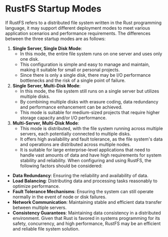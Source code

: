 # RustFS Startup Modes
If RustFS refers to a distributed file system written in the Rust programming language, it may support different deployment modes to meet various application scenarios and performance requirements.
The differences between the three startup modes are as follows:
1. **Single Server, Single Disk Mode**:
   - In this mode, the entire file system runs on one server and uses only one disk.
   - This configuration is simple and easy to manage and maintain, making it suitable for small or personal projects.
   - Since there is only a single disk, there may be I/O performance bottlenecks and the risk of a single point of failure.
2. **Single Server, Multi-Disk Mode**:
   - In this mode, the file system still runs on a single server but utilizes multiple disks.
   - By combining multiple disks with erasure coding, data redundancy and performance enhancement can be achieved.
   - This mode is suitable for medium-sized projects that require higher storage capacity and/or I/O performance.
3. **Multi-Server, Multi-Disk Mode**:
   - This mode is distributed, with the file system running across multiple servers, each potentially connected to multiple disks.
   - It offers high availability and fault tolerance, as the file system's data and operations are distributed across multiple nodes.
   - It is suitable for large enterprise-level applications that need to handle vast amounts of data and have high requirements for system stability and reliability.
When configuring and using RustFS, the following factors should be considered:
- **Data Redundancy**: Ensuring the reliability and availability of data.
- **Load Balancing**: Distributing data and processing tasks reasonably to optimize performance.
- **Fault Tolerance Mechanisms**: Ensuring the system can still operate normally in the event of node or disk failures.
- **Network Communication**: Maintaining stable and efficient data transfer between multiple servers.
- **Consistency Guarantees**: Maintaining data consistency in a distributed environment.
Given that Rust is favored in systems programming for its safety, concurrency, and high performance, RustFS may be an efficient and reliable file system solution.
